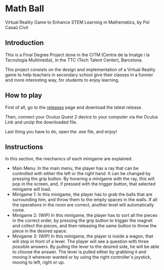 # Math Ball
Virtual Reality Game to Enhance STEM Learning in Mathematics, by Pol Casaú Civit

## Introduction
This is a Final Degree Project done in the CITM (Centre de la Imatge i la Tecnologia Multimèdia), in the TTC (Tech Talent Center), Barcelona. 

This project consists on the design and implementation of a Virtual Reality game to help teachers in secondary school give their classes in a funnier and more interesting way, for students to enjoy learning.

## How to play
First of all, go to the [releases](https://github.com/Bullseye14/TFG-VR/releases) page and download the latest release. 

Then, connect your Oculus Quest 2 device to your computer via the Oculus Link and unzip the downloaded file.

Last thing you have to do, open the .exe file, and enjoy!

## Instructions

In this section, the mechanics of each minigame are explained.

- Main Menu: In the main menu, the player has a ray that can be controlled with either the left or the right hand. It can be changed by pressing the grip button. By hovering a minigame with the ray, this will pop in the screen, and, if pressed with the trigger button, that selected minigame will load.
- Minigame 1: In this minigame, the player has to grab the balls that are surrounding him, and throw them to the empty spaces in the walls. If all the operations in the room are correct, another level will automatically come.
- Minigame 2: (WIP) In this minigame, the player has to sort all the pieces in the correct order, by pressing the grip button to trigger the magnet and collect the  pieces, and then releasing the same button to throw the piece in the desired space.
- Minigame 3: (WIP) In this minigame, the player is inside a wagon, that will stop in front of a lever. The player will see a question with three possible answers. By pulling the lever to the desired side, he will be able to choose the answer. The lever is pulled either by grabbing it and moving it wherever wanted or by using the right controller's joystick, moving to left, right or up.
